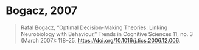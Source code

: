 # Bogacz, 2007

> Rafal Bogacz, “Optimal Decision-Making Theories: Linking Neurobiology with Behaviour,” Trends in Cognitive Sciences 11, no. 3 (March 2007): 118–25, <https://doi.org/10.1016/j.tics.2006.12.006>.

